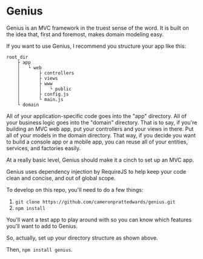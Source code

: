 Genius
======

Genius is an MVC framework in the truest sense of the word. It is built on the idea that, first and foremost, makes domain modeling easy.

If you want to use Genius, I recommend you structure your app like this:

```
root_dir
	├ app
	│	└ web
	│		├ controllers
	│		├ views
	│		├ www
	│		│	└ public
	│		├ config.js
	│		└ main.js
	└ domain
```

All of your application-specific code goes into the "app" directory. All of your business logic goes into
the "domain" directory. That is to say, if you're building an MVC web app, put your controllers and your views in there. Put all of your models in the domain directory. That way, if you decide you want to build a console app or a mobile app, you can reuse all of your entities, services, and factories easily.

At a really basic level, Genius should make it a cinch to set up an MVC app. 

Genius uses dependency injection by RequireJS to help keep your code clean and concise, and out of global scope.

To develop on this repo, you'll need to do a few things:

1. `git clone https://github.com/cameronprattedwards/genius.git`
1. `npm install`

You'll want a test app to play around with so you can know which features you'll want to add to Genius.

So, actually, set up your directory structure as shown above.

Then, `npm install genius`.